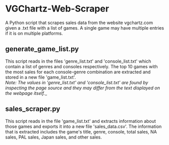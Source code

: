 # VGChartz-Web-Scraper
A Python script that scrapes sales data from the website vgchartz.com given a .txt file with a list of games. A single game may have multiple entries if it is on multiple platforms.

## generate_game_list.py
This script reads in the files 'genre_list.txt' and 'console_list.txt' which contain a list of genres and consoles respectively. The top 10 games with the most sales for each console-genre combination are extracted and stored in a new file 'game_list.txt'. \
_Note: The values in 'genre_list.txt' and 'console_list.txt' are found by inspecting the page source and they may differ from the text displayed on the webpage itself.__

## sales_scraper.py
This script reads in the file 'game_list.txt' and extracts information about those games and exports it into a new file 'sales_data.csv'. The information that is extracted includes the game's title, genre, console, total sales, NA sales, PAL sales, Japan sales, and other sales.
